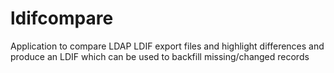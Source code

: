 # ldifcompare
Application to compare LDAP LDIF export files and highlight differences and produce an LDIF which can be used to backfill missing/changed records
